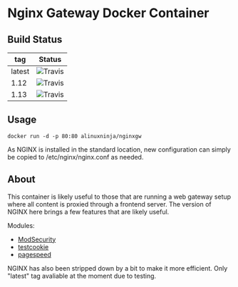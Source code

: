 # Nginx Gateway Docker Container

## Build Status

| tag           | Status                                                                        |
| ------------- | ----------------------------------------------------------------------------- |
| latest        | ![Travis](https://travis-ci.org/ALinuxNinja/docker-nginxgw.svg?branch=latest) |
| 1.12          | ![Travis](https://travis-ci.org/ALinuxNinja/docker-nginxgw.svg?branch=1.12)   |
| 1.13          | ![Travis](https://travis-ci.org/ALinuxNinja/docker-nginxgw.svg?branch=1.13)   |

## Usage
```
docker run -d -p 80:80 alinuxninja/nginxgw
```
As NGINX is installed in the standard location, new configuration can simply be copied to /etc/nginx/nginx.conf as needed.

## About
This container is likely useful to those that are running a web gateway setup where all content is proxied through a frontend server.
The version of NGINX here brings a few features that are likely useful.

Modules:
- [ModSecurity](https://github.com/SpiderLabs/ModSecurity-nginx)
- [testcookie](https://github.com/kyprizel/testcookie-nginx-module)
- [pagespeed](https://github.com/pagespeed/ngx_pagespeed)

NGINX has also been stripped down by a bit to make it more efficient. Only "latest" tag avaliable at the moment due to testing.
